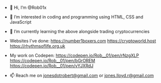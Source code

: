 - 👋 Hi, I’m @Rob01x
- 👀 I’m interested in coding and programming using HTML, CSS and JavaScript
- 🌱 I’m currently learning the above alongside trading cryptocurrencies
- Websites I've done:
https://number1boxers.com
https://cryptoworld.host
https://rhythmsoflife.org.uk
- My work on Codepen:
https://codepen.io/Rob__01/pen/rNzgXLP
https://codepen.io/Rob__01/pen/bGrOREM
https://codepen.io/Rob__01/pen/vYJXRdJ

- 📫 Reach me on jonesdotrobert@gmail.com or jones.lloyd.r@gmail.com
<!---
Rob01x/Rob01x is a ✨ special ✨ repository because its `README.md` (this file) appears on your GitHub profile.
You can click the Preview link to take a look at your changes.
--->
